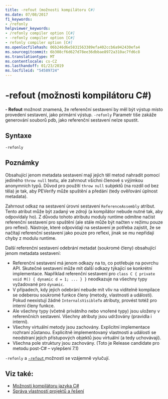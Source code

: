 ```yaml
---
title: -refout (možnosti kompilátoru C#)
ms.date: 07/08/2017
f1_keywords:
- /refonly
helpviewer_keywords:
- /refonly compiler option [C#]
- -refonly compiler option [C#]
- refonly compiler option [C#]
ms.openlocfilehash: 06b246d6e5831563389efa402ccb6a942430efa4
ms.sourcegitcommit: 6b308cf6d627d78ee36dbbae8972a310ac7fd6c8
ms.translationtype: MT
ms.contentlocale: cs-CZ
ms.lasthandoff: 01/23/2019
ms.locfileid: "54589724"
---
```

# <a name="-refonly-c-compiler-options"></a>-refout (možnosti kompilátoru C#)

**- Refout** možnost znamená, že referenční sestavení by měl být výstup místo provedení sestavení, jako primární výstup. `-refonly` Parametr tiše zakáže generování souborů pdb, jako referenční sestavení nelze spustit.

## <a name="syntax"></a>Syntaxe

```console
-refonly
```

## <a name="remarks"></a>Poznámky

Obsahující jenom metadata sestavení mají jejich těl metod nahradit pomocí jediného `throw null` textu, ale zahrnout všichni členové s výjimkou anonymních typů. Důvod pro použití `throw null` subjektů (na rozdíl od bez těla) je tak, aby PEVerify může spuštění a předání (tedy ověřování úplnost metadata).

Zahrnout odkaz na sestavení úrovni sestavení `ReferenceAssembly` atribut. Tento atribut může být zadaný ve zdroji (a kompilátor nebude nutné tak, aby odpovídaly ho). Z důvodu tohoto atributu moduly runtime odmítne načíst referenční sestavení pro spuštění (ale stále může být načten v režimu pouze pro reflexi). Nástroje, které odpovídají na sestavení je potřeba zajistit, že se načítají referenční sestavení jako pouze pro reflexi, jinak se mu nepřidají chyby z modulu runtime.

Další referenční sestavení odebrání metadat (soukromé členy) obsahující jenom metadata sestavení:

- Referenční sestavení má jenom odkazy na to, co potřebuje na povrchu API. Skutečné sestavení může mít další odkazy týkající se konkrétní implementace. Například referenční sestavení pro `class C { private void M() { dynamic d = 1; ... } }` neodkazuje na všechny typy vyžadované pro `dynamic`.
- V případech, kdy jejich odebrání nebude mít vliv na viditelně kompilace se odeberou soukromé funkce členy (metody, vlastnosti a události). Pokud neexistují žádné `InternalsVisibleTo` atributy, provést totéž pro interní členy funkce.
- Ale všechny typy (včetně privátního nebo vnořené typy) jsou uloženy v referenčních sestavení. Všechny atributy jsou udržovány (pravidla i interní).
- Všechny virtuální metody jsou zachovány. Explicitní implementace rozhraní zůstanou. Explicitně implementovaný vlastnosti a události se neodstraní jejich přístupových objektů jsou virtuální (a tedy uchovávají).
- Všechna pole struktury jsou zachovány. (Toto je Release candidate pro metodu post-C# – vylepšení 7.1)

`-refonly` a [ `-refout` ](refout-compiler-option.md) možnosti se vzájemně vylučují.

## <a name="see-also"></a>Viz také:

- [Možnosti kompilátoru jazyka C#](../../../csharp/language-reference/compiler-options/index.md)
- [Správa vlastností projektů a řešení](/visualstudio/ide/managing-project-and-solution-properties)
